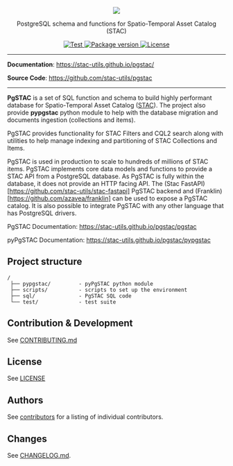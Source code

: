 
<p align="center">
  <img src="https://user-images.githubusercontent.com/10407788/174893876-7a3b5b7a-95a5-48c4-9ff2-cc408f1b6af9.png"/>
  <p align="center">PostgreSQL schema and functions for Spatio-Temporal Asset Catalog (STAC)</p>
</p>

<p align="center">
  <a href="https://github.com/stac-utils/pgstac/actions?query=workflow%3ACI" target="_blank">
      <img src="https://github.com/stac-utils/pgstac/workflows/CI/badge.svg" alt="Test">
  </a>
  <a href="https://pypi.org/project/pypgstac" target="_blank">
      <img src="https://img.shields.io/pypi/v/pypgstac?color=%2334D058&label=pypi%20package" alt="Package version">
  </a>
  <a href="https://github.com/stac-utils/pgstac/blob/master/LICENSE" target="_blank">
      <img src="https://img.shields.io/github/license/stac-utils/pgstac.svg" alt="License">
  </a>
</p>

---

**Documentation**: <a href="https://stac-utils.github.io/pgstac/" target="_blank">https://stac-utils.github.io/pgstac/</a>

**Source Code**: <a href="https://github.com/stac-utils/pgstac" target="_blank">https://github.com/stac-utils/pgstac</a>

---

**PgSTAC** is a set of SQL function and schema to build highly performant database for Spatio-Temporal Asset Catalog ([STAC](https://stacspec.org)). The project also provide **pypgstac** python module to help with the database migration and documents ingestion (collections and items).

PgSTAC provides functionality for STAC Filters and CQL2 search along with utilities to help manage indexing and partitioning of STAC Collections and Items.

PgSTAC is used in production to scale to hundreds of millions of STAC items. PgSTAC implements core data models and functions to provide a STAC API from a PostgreSQL database. As PgSTAC is fully within the database, it does not provide an HTTP facing API. The (Stac FastAPI)[https://github.com/stac-utils/stac-fastapi] PgSTAC backend and (Franklin)[https://github.com/azavea/franklin] can be used to expose a PgSTAC catalog. It is also possible to integrate PgSTAC with any other language that has PostgreSQL drivers.

PgSTAC Documentation: https://stac-utils.github.io/pgstac/pgstac

pyPgSTAC Documentation: https://stac-utils.github.io/pgstac/pypgstac



## Project structure

```
/
 ├── pypgstac/         - pyPgSTAC python module
 ├── scripts/          - scripts to set up the environment
 ├── sql/              - PgSTAC SQL code
 └── test/             - test suite
```

## Contribution & Development

See [CONTRIBUTING.md](https://github.com//stac-utils/pgstac/blob/master/CONTRIBUTING.md)

## License

See [LICENSE](https://github.com//stac-utils/pgstac/blob/master/LICENSE)

## Authors

See [contributors](https://github.com/stac-utils/pgstac/graphs/contributors) for a listing of individual contributors.

## Changes

See [CHANGELOG.md](https://github.com/stac-utils/pgstac/blob/master/CHANGELOG.md).
